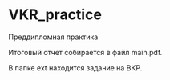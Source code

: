 # VKR_practice
Преддипломная практика

Итоговый отчет собирается в файл main.pdf.

В папке ext находится задание на ВКР.

